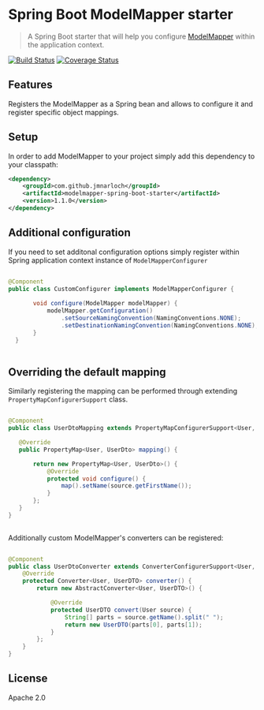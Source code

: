 # Spring Boot ModelMapper starter

> A Spring Boot starter that will help you configure [ModelMapper](http://modelmapper.org) within the application context. 

[![Build Status](https://travis-ci.org/jmnarloch/modelmapper-spring-boot-starter.svg?branch=master)](https://travis-ci.org/jmnarloch/modelmapper-spring-boot-starter)
[![Coverage Status](https://coveralls.io/repos/jmnarloch/modelmapper-spring-boot-starter/badge.svg?branch=master&service=github)](https://coveralls.io/github/jmnarloch/modelmapper-spring-boot-starter?branch=master)

## Features

Registers the ModelMapper as a Spring bean and allows to configure it and register specific object mappings. 

## Setup

In order to add ModelMapper to your project simply add this dependency to your classpath:

```xml
<dependency>
    <groupId>com.github.jmnarloch</groupId>
    <artifactId>modelmapper-spring-boot-starter</artifactId>
    <version>1.1.0</version>
</dependency>
```

## Additional configuration

If you need to set additonal configuration options simply register within Spring application context instance of 
`ModelMapperConfigurer`

```java

@Component
public class CustomConfigurer implements ModelMapperConfigurer {
 
       void configure(ModelMapper modelMapper) {
           modelMapper.getConfiguration()
               .setSourceNamingConvention(NamingConventions.NONE);
               .setDestinationNamingConvention(NamingConventions.NONE);
       }
  }
  
```

## Overriding the default mapping

Similarly registering the mapping can be performed through extending `PropertyMapConfigurerSupport` class.

```java

@Component
public class UserDtoMapping extends PropertyMapConfigurerSupport<User, UserDto> {

   @Override
   public PropertyMap<User, UserDto> mapping() {

       return new PropertyMap<User, UserDto>() {
           @Override
           protected void configure() {
               map().setName(source.getFirstName());
           }
       };
   }
}
  
```

Additionally custom ModelMapper's converters can be registered:

```java

@Component
public class UserDtoConverter extends ConverterConfigurerSupport<User, UserDTO> {
    @Override
    protected Converter<User, UserDTO> converter() {
        return new AbstractConverter<User, UserDTO>() {

            @Override
            protected UserDTO convert(User source) {
                String[] parts = source.getName().split(" ");
                return new UserDTO(parts[0], parts[1]);
            }
        };
    }
}

```


## License

Apache 2.0